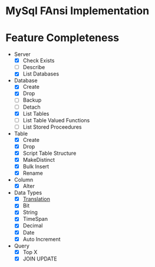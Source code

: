 # MySql FAnsi Implementation

# Feature Completeness

- Server
  - [X] Check Exists
  - [ ] Describe 
  - [X] List Databases

- Database
  - [X] Create
  - [X] Drop
  - [ ] Backup
  - [ ] Detach
  - [X] List Tables
  - [ ] List Table Valued Functions
  - [ ] List Stored Proceedures
  
- Table  
  - [X] Create
  - [X] Drop
  - [X] Script Table Structure
  - [X] MakeDistinct
  - [X] Bulk Insert
  - [X] Rename
  
- Column
  - [X] Alter
  
- Data Types
  - [X] [Translation](./../../Documentation/TypeTranslation.md)
  - [X] Bit
  - [X] String
  - [X] TimeSpan
  - [X] Decimal
  - [X] Date
  - [X] Auto Increment

- Query
  - [X] Top X
  - [X] JOIN UPDATE